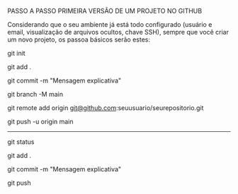 PASSO A PASSO PRIMEIRA VERSÃO DE UM PROJETO NO GITHUB

Considerando que o seu ambiente já está todo configurado (usuário e email, visualização de arquivos ocultos, chave SSH), sempre que você criar um novo projeto, os passoa básicos serão estes:

git init

git add .

git commit -m "Mensagem explicativa"

git branch -M main

git remote add origin git@github.com:seuusuario/seurepositorio.git

git push -u origin main

------------------------------------------------------------------------

git status

git add .

git commit -m "Mensagem explicativa"

git push
